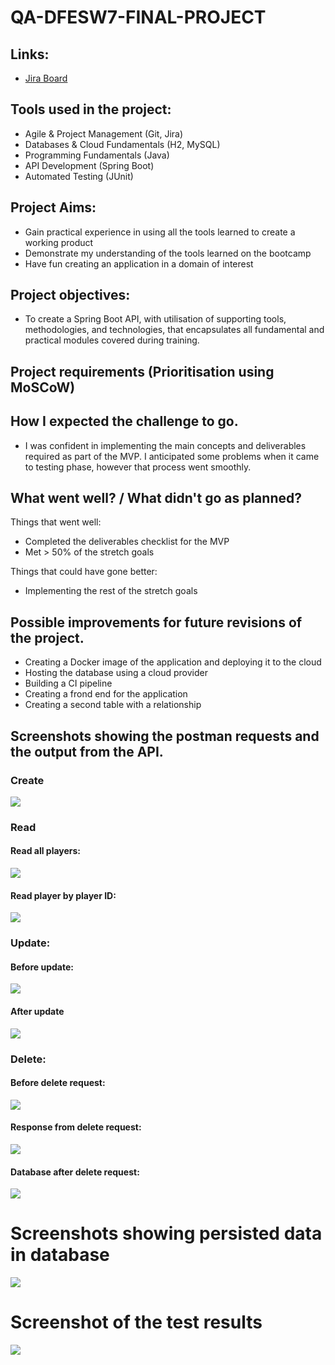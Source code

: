 # QA-DFESW7-FINAL-PROJECT

## Links:
- [Jira Board](https://shuaibh97.atlassian.net/jira/software/projects/QDFP/boards/3)

## Tools used in the project:

- Agile & Project Management (Git, Jira)
- Databases & Cloud Fundamentals (H2, MySQL)
- Programming Fundamentals (Java)
- API Development (Spring Boot)
- Automated Testing (JUnit)

## Project Aims:
- Gain practical experience in using all the tools learned to create a working product
- Demonstrate my understanding of the tools learned on the bootcamp
- Have fun creating an application in a domain of interest

## Project objectives:
- To create a Spring Boot API, with utilisation of supporting tools, methodologies, and technologies, that encapsulates all fundamental and practical modules covered during training.


## Project requirements (Prioritisation using MoSCoW)


##	How I expected the challenge to go.

- I was confident in implementing the main concepts and deliverables required as part of the MVP. I anticipated some problems when it came to testing phase, however that process went smoothly.

## What went well? / What didn't go as planned?

Things that went well:
- Completed the deliverables checklist for the MVP
- Met > 50% of the stretch goals

Things that could have gone better:
- Implementing the rest of the stretch goals


## Possible improvements for future revisions of the project.

- Creating a Docker image of the application and deploying it to the cloud
- Hosting the database using a cloud provider
- Building a CI pipeline
- Creating a frond end for the application
- Creating a second table with a relationship


## Screenshots showing the postman requests and the output from the API.

### Create

![](images/CRUD-create.png)

### Read

#### Read all players:

![](images/CRUD-readall.png)

#### Read player by player ID:

![](images/CRUD-readID.png)

### Update:

#### Before update:
![](images/CRUD-beforeupdate.png)

#### After update
![](images/CRUD-afterupdate.png)

### Delete:

#### Before delete request:

![](images/CRUD-readall.png)


#### Response from delete request:
![](images/CRUD-delete.png)


#### Database after delete request:
![](images/CRUD-afterdelete.png)



# Screenshots showing persisted data in database 

![](images/Database.png)


# Screenshot of the test results

![](images/testresults.png)








